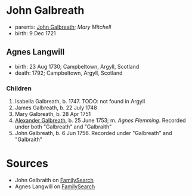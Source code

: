 # John Galbreath

- parents: [John Galbreath](galbreath-john-1680.md); *Mary Mitchell*
- birth: 9 Dec 1721

## Agnes Langwill

- birth: 23 Aug 1730; Campbeltown, Argyll, Scotland
- death: 1792; Campbeltown, Argyll, Scotland

### Children

1. Isabella Galbreath, b. 1747.  TODO: not found in Argyll
2. James Galbreath, b. 22 July 1748
3. Mary Galbreath, b. 28 Apr 1751
4. [Alexander Galbreath](galbreath-alexander-1753.md), b. 25 June 1753; m. *Agnes Flemming*.  Recorded under both "Galbreath" and "Galbraith"
5. John Galbreath, b. 6 Jun 1756.  Recorded under "Galbreath" and "Galbraith"

# Sources

- John Galbraith on [FamilySearch](https://www.familysearch.org/tree/person/details/LCF9-R1S)
- Agnes Langwill on [FamilySearch](https://www.familysearch.org/tree/person/details/LW6B-GYC)
